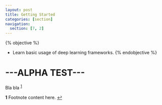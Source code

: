 ```yaml
---
layout: post
title: Getting Started
categories: [section]
navigation:
  section: [7, 2]
---
```

{% objective %}
- Learn basic usage of deep learning frameworks.
{% endobjective %}

# ---ALPHA TEST---
Bla bla <sup id="a1">[1](#f1)</sup>

<b id="f1">1</b> Footnote content here. [↩](#a1)
